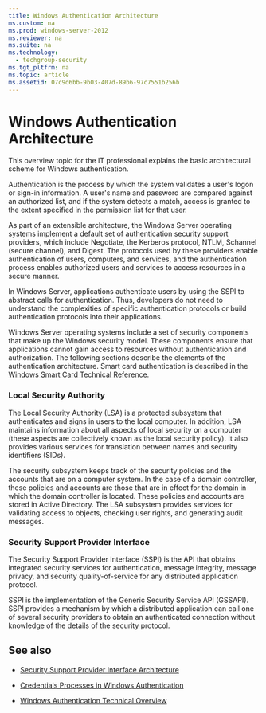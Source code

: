 ```yaml
---
title: Windows Authentication Architecture
ms.custom: na
ms.prod: windows-server-2012
ms.reviewer: na
ms.suite: na
ms.technology: 
  - techgroup-security
ms.tgt_pltfrm: na
ms.topic: article
ms.assetid: 07c9d6bb-9b03-407d-89b6-97c7551b256b
---
```

# Windows Authentication Architecture
This overview topic for the IT professional explains the basic architectural scheme for Windows authentication.

Authentication is the process by which the system validates a user's logon or sign\-in information. A user's name and password are compared against an authorized list, and if the system detects a match, access is granted to the extent specified in the permission list for that user.

As part of an extensible architecture, the Windows Server operating systems implement a default set of authentication security support providers, which include Negotiate, the Kerberos protocol, NTLM, Schannel \(secure channel\), and Digest. The protocols used by these providers enable authentication of users, computers, and services, and the authentication process enables authorized users and services to access resources in a secure manner.

In Windows Server, applications authenticate users by using the SSPI to abstract calls for authentication. Thus, developers do not need to understand the complexities of specific authentication protocols or build authentication protocols into their applications.

Windows Server operating systems include a set of security components that make up the Windows security model. These components ensure that applications cannot gain access to resources without authentication and authorization. The following sections describe the elements of the authentication architecture. Smart card authentication is described in the [Windows Smart Card Technical Reference](assetId:///d2761e8c-5980-4077-a341-ab3cb5dec955).

### Local Security Authority
The Local Security Authority \(LSA\) is a protected subsystem that authenticates and signs in users to the local computer. In addition, LSA maintains information about all aspects of local security on a computer \(these aspects are collectively known as the local security policy\). It also provides various services for translation between names and security identifiers \(SIDs\).

The security subsystem keeps track of the security policies and the accounts that are on a computer system. In the case of a domain controller, these policies and accounts are those that are in effect for the domain in which the domain controller is located. These policies and accounts are stored in Active Directory. The LSA subsystem provides services for validating access to objects, checking user rights, and generating audit messages.

### Security Support Provider Interface
The Security Support Provider Interface \(SSPI\) is the API that obtains integrated security services for authentication, message integrity, message privacy, and security quality\-of\-service for any distributed application protocol.

SSPI is the implementation of the Generic Security Service API \(GSSAPI\). SSPI provides a mechanism by which a distributed application can call one of several security providers to obtain an authenticated connection without knowledge of the details of the security protocol.

## See also

-   [Security Support Provider Interface Architecture](windows-authentication-architecture/security-support-provider-interface-architecture.md)

-   [Credentials Processes in Windows Authentication](windows-authentication-architecture/credentials-processes-windows-authentication.md)

-   [Windows Authentication Technical Overview](https://technet.microsoft.com/library/dn169029.aspx)


